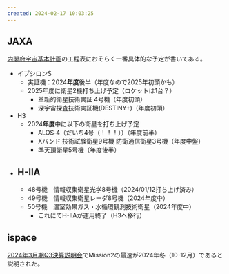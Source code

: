 ```yaml
---
created: 2024-02-17 10:03:25
---
```


## JAXA

[内閣府宇宙基本計画](https://www8.cao.go.jp/space/plan/keikaku.html)の工程表におそらく一番具体的な予定が書いてある。

- イプシロンS
	- 実証機：2024**年度**後半（年度なので2025年初頭かも）
	- 2025年度に衛星2機打ち上げ予定（ロケットは1台？）
		- ⾰新的衛星技術実証 4号機（年度初頭）
		- 深宇宙探査技術実証機(DESTINY+)（年度初頭）
- H3
	- 2024**年度**中に以下の衛星を打ち上げ予定
		- ALOS‐4（だいち4号（！！！））（年度前半）
		- Xバンド 技術試験衛星9号機 防衛通信衛星3号機（年度中盤）
		- 準天頂衛星5号機（年度後半）
- H-IIA
	- 
	- 48号機　情報収集衛星光学8号機（2024/01/12打ち上げ済み）
	- 49号機　情報収集衛星レーダ8号機（2024年度中）
	- 50号機　温室効果ガス・⽔循環観測技術衛星（2024年度中）
		- これにてH-IIAが運用終了（H3へ移行）

## ispace

[2024年3月期Q3決算説明会](https://youtu.be/LemTghDhmcw?si=rdrr55AN-9fTewHI&t=613)でMission2の最速が2024年冬（10-12月）であると説明された。
